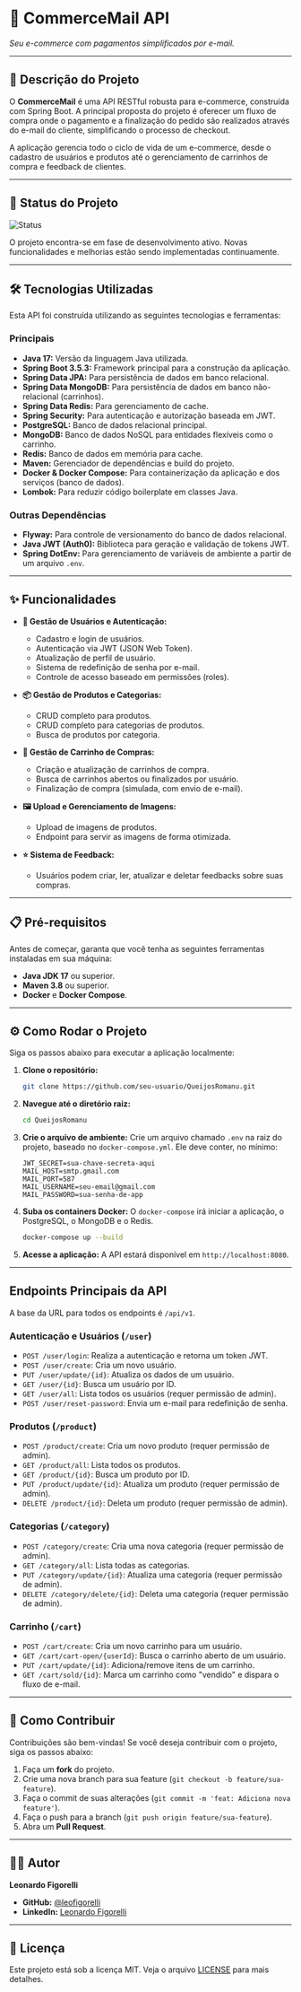 # 🛒 CommerceMail API

_Seu e-commerce com pagamentos simplificados por e-mail._

---

## 📜 Descrição do Projeto

O **CommerceMail** é uma API RESTful robusta para e-commerce, construída com Spring Boot. A principal proposta do projeto é oferecer um fluxo de compra onde o pagamento e a finalização do pedido são realizados através do e-mail do cliente, simplificando o processo de checkout.

A aplicação gerencia todo o ciclo de vida de um e-commerce, desde o cadastro de usuários e produtos até o gerenciamento de carrinhos de compra e feedback de clientes.

---

## 🚀 Status do Projeto

![Status](https://img.shields.io/badge/status-em--desenvolvimento-yellow)

O projeto encontra-se em fase de desenvolvimento ativo. Novas funcionalidades e melhorias estão sendo implementadas continuamente.

---

## 🛠️ Tecnologias Utilizadas

Esta API foi construída utilizando as seguintes tecnologias e ferramentas:

### Principais
- **Java 17:** Versão da linguagem Java utilizada.
- **Spring Boot 3.5.3:** Framework principal para a construção da aplicação.
- **Spring Data JPA:** Para persistência de dados em banco relacional.
- **Spring Data MongoDB:** Para persistência de dados em banco não-relacional (carrinhos).
- **Spring Data Redis:** Para gerenciamento de cache.
- **Spring Security:** Para autenticação e autorização baseada em JWT.
- **PostgreSQL:** Banco de dados relacional principal.
- **MongoDB:** Banco de dados NoSQL para entidades flexíveis como o carrinho.
- **Redis:** Banco de dados em memória para cache.
- **Maven:** Gerenciador de dependências e build do projeto.
- **Docker & Docker Compose:** Para containerização da aplicação e dos serviços (banco de dados).
- **Lombok:** Para reduzir código boilerplate em classes Java.

### Outras Dependências
- **Flyway:** Para controle de versionamento do banco de dados relacional.
- **Java JWT (Auth0):** Biblioteca para geração e validação de tokens JWT.
- **Spring DotEnv:** Para gerenciamento de variáveis de ambiente a partir de um arquivo `.env`.

---

## ✨ Funcionalidades

- **👤 Gestão de Usuários e Autenticação:**
    - Cadastro e login de usuários.
    - Autenticação via JWT (JSON Web Token).
    - Atualização de perfil de usuário.
    - Sistema de redefinição de senha por e-mail.
    - Controle de acesso baseado em permissões (roles).

- **📦 Gestão de Produtos e Categorias:**
    - CRUD completo para produtos.
    - CRUD completo para categorias de produtos.
    - Busca de produtos por categoria.

- **🛒 Gestão de Carrinho de Compras:**
    - Criação e atualização de carrinhos de compra.
    - Busca de carrinhos abertos ou finalizados por usuário.
    - Finalização de compra (simulada, com envio de e-mail).

- **🖼️ Upload e Gerenciamento de Imagens:**
    - Upload de imagens de produtos.
    - Endpoint para servir as imagens de forma otimizada.

- **⭐ Sistema de Feedback:**
    - Usuários podem criar, ler, atualizar e deletar feedbacks sobre suas compras.

---

## 📋 Pré-requisitos

Antes de começar, garanta que você tenha as seguintes ferramentas instaladas em sua máquina:
- **Java JDK 17** ou superior.
- **Maven 3.8** ou superior.
- **Docker** e **Docker Compose**.

---

## ⚙️ Como Rodar o Projeto

Siga os passos abaixo para executar a aplicação localmente:

1.  **Clone o repositório:**
    ```bash
    git clone https://github.com/seu-usuario/QueijosRomanu.git
    ```

2.  **Navegue até o diretório raiz:**
    ```bash
    cd QueijosRomanu
    ```

3.  **Crie o arquivo de ambiente:**
    Crie um arquivo chamado `.env` na raiz do projeto, baseado no `docker-compose.yml`. Ele deve conter, no mínimo:
    ```properties
    JWT_SECRET=sua-chave-secreta-aqui
    MAIL_HOST=smtp.gmail.com
    MAIL_PORT=587
    MAIL_USERNAME=seu-email@gmail.com
    MAIL_PASSWORD=sua-senha-de-app
    ```

4.  **Suba os containers Docker:**
    O `docker-compose` irá iniciar a aplicação, o PostgreSQL, o MongoDB e o Redis.
    ```bash
    docker-compose up --build
    ```

5.  **Acesse a aplicação:**
    A API estará disponível em `http://localhost:8080`.

---

## Endpoints Principais da API

A base da URL para todos os endpoints é `/api/v1`.

### Autenticação e Usuários (`/user`)
- `POST /user/login`: Realiza a autenticação e retorna um token JWT.
- `POST /user/create`: Cria um novo usuário.
- `PUT /user/update/{id}`: Atualiza os dados de um usuário.
- `GET /user/{id}`: Busca um usuário por ID.
- `GET /user/all`: Lista todos os usuários (requer permissão de admin).
- `POST /user/reset-password`: Envia um e-mail para redefinição de senha.

### Produtos (`/product`)
- `POST /product/create`: Cria um novo produto (requer permissão de admin).
- `GET /product/all`: Lista todos os produtos.
- `GET /product/{id}`: Busca um produto por ID.
- `PUT /product/update/{id}`: Atualiza um produto (requer permissão de admin).
- `DELETE /product/{id}`: Deleta um produto (requer permissão de admin).

### Categorias (`/category`)
- `POST /category/create`: Cria uma nova categoria (requer permissão de admin).
- `GET /category/all`: Lista todas as categorias.
- `PUT /category/update/{id}`: Atualiza uma categoria (requer permissão de admin).
- `DELETE /category/delete/{id}`: Deleta uma categoria (requer permissão de admin).

### Carrinho (`/cart`)
- `POST /cart/create`: Cria um novo carrinho para um usuário.
- `GET /cart/cart-open/{userId}`: Busca o carrinho aberto de um usuário.
- `PUT /cart/update/{id}`: Adiciona/remove itens de um carrinho.
- `GET /cart/sold/{id}`: Marca um carrinho como "vendido" e dispara o fluxo de e-mail.

---

## 🤝 Como Contribuir

Contribuições são bem-vindas! Se você deseja contribuir com o projeto, siga os passos abaixo:

1.  Faça um **fork** do projeto.
2.  Crie uma nova branch para sua feature (`git checkout -b feature/sua-feature`).
3.  Faça o commit de suas alterações (`git commit -m 'feat: Adiciona nova feature'`).
4.  Faça o push para a branch (`git push origin feature/sua-feature`).
5.  Abra um **Pull Request**.

---

## 👨‍💻 Autor

**Leonardo Figorelli**

- **GitHub:** [@leofigorelli](https://github.com/leofigorelli)
- **LinkedIn:** [Leonardo Figorelli](https://www.linkedin.com/in/leonardo-figorelli-025a22238/)

---

## 📄 Licença

Este projeto está sob a licença MIT. Veja o arquivo [LICENSE](LICENSE) para mais detalhes.

